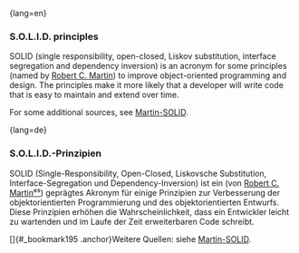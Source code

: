 {lang=en}
### S.O.L.I.D. principles

SOLID (single responsibility, open-closed, Liskov substitution, interface segregation and dependency inversion) is an acronym for some principles
(named by [Robert C. Martin](http://butunclebob.com/ArticleS.UncleBob.PrinciplesOfOod))
to improve object-oriented programming and design. The principles make it more likely that a developer will write code that is easy to maintain and extend over time.

For some additional sources, see [Martin-SOLID](#ref-martin-solid).

{lang=de}
### S.O.L.I.D.-Prinzipien

SOLID (Single-Responsibility, Open-Closed, Liskovsche Substitution,
Interface-Segregation und Dependency-Inversion) ist ein (von [Robert
C.
Martin](http://butunclebob.com/ArticleS.UncleBob.PrinciplesOfOod)[⁸⁵](#_bookmark197))
geprägtes Akronym für einige Prinzipien zur Verbesserung der
objektorientierten Programmierung und des objektorientierten Entwurfs.
Diese Prinzipien erhöhen die Wahrscheinlichkeit, dass ein Entwickler
leicht zu wartenden und im Laufe der Zeit erweiterbaren Code schreibt.

[]{#_bookmark195 .anchor}Weitere Quellen: siehe
[Martin-SOLID](#_bookmark233).

